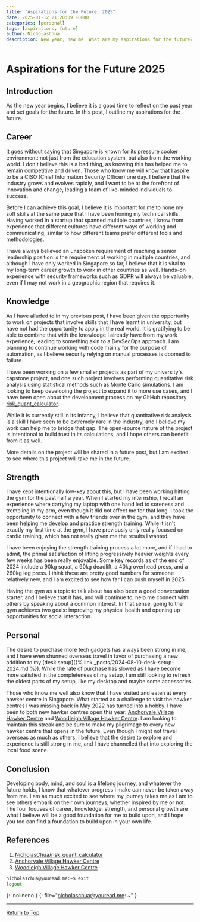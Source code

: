 ```yaml
---
title: "Aspirations for the Future: 2025"
date: 2025-01-12 21:20:09 +0800
categories: [personal]
tags: [aspirations, future]
author: NicholasChua
description: New year, new me. What are my aspirations for the future?
---
```


# Aspirations for the Future 2025

## Introduction

As the new year begins, I believe it is a good time to reflect on the past year and set goals for the future. In this post, I outline my aspirations for the future.

## Career

It goes without saying that Singapore is known for its pressure cooker environment: not just from the education system, but also from the working world. I don't believe this is a bad thing, as knowing this has helped me to remain competitive and driven. Those who know me will know that I aspire to be a CISO (Chief Information Security Officer) one day. I believe that the industry grows and evolves rapidly, and I want to be at the forefront of innovation and change, leading a team of like-minded individuals to success.

Before I can achieve this goal, I believe it is important for me to hone my soft skills at the same pace that I have been honing my technical skills. Having worked in a startup that spanned multiple countries, I know from experience that different cultures have different ways of working and communicating, similar to how different teams prefer different tools and methodologies. 

I have always believed an unspoken requirement of reaching a senior leadership position is the requirement of working in multiple countries, and although I have only worked in Singapore so far, I believe that it is vital to my long-term career growth to work in other countries as well. Hands-on experience with security frameworks such as GDPR will always be valuable, even if I may not work in a geographic region that requires it.

## Knowledge

As I have alluded to in my previous post, I have been given the opportunity to work on projects that involve skills that I have learnt in university, but have not had the opportunity to apply in the real world. It is gratifying to be able to combine that with the knowledge I already have from my work experience, leading to something akin to a DevSecOps approach. I am planning to continue working with code mainly for the purpose of automation, as I believe security relying on manual processes is doomed to failure.

I have been working on a few smaller projects as part of my university's capstone project, and one such project involves performing quantitative risk analysis using statistical methods such as Monte Carlo simulations. I am looking to keep developing the project to expand it to more use cases, and I have been open about the development process on my GitHub repository [risk_quant_calculator][1]. 

While it is currently still in its infancy, I believe that quantitative risk analysis is a skill I have seen to be extremely rare in the industry, and I believe my work can help me to bridge that gap. The open-source nature of the project is intentional to build trust in its calculations, and I hope others can benefit from it as well.

More details on the project will be shared in a future post, but I am excited to see where this project will take me in the future.

## Strength

I have kept intentionally low-key about this, but I have been working hitting the gym for the past half a year. When I started my internship, I recall an experience where carrying my laptop with one hand led to soreness and trembling in my arm, even though it did not affect me for that long. I took the opportunity to connect with a few friends over in the gym, and they have been helping me develop and practice strength training. While it isn't exactly my first time at the gym, I have previously only really focused on cardio training, which has not really given me the results I wanted.

I have been enjoying the strength training process a lot more, and if I had to admit, the primal satisfaction of lifting progressively heavier weights every few weeks has been really enjoyable. Some key records as of the end of 2024 include a 90kg squat, a 90kg deadlift, a 40kg overhead press, and a 260kg leg press. I think these are pretty good numbers for someone relatively new, and I am excited to see how far I can push myself in 2025.

Having the gym as a topic to talk about has also been a good conversation starter, and I believe that it has, and will continue to, help me connect with others by speaking about a common interest. In that sense, going to the gym achieves two goals: improving my physical health and opening up opportunities for social interaction.

## Personal

The desire to purchase more tech gadgets has always been strong in me, and I have even shunned overseas travel in favor of purchasing a new addition to my [desk setup]({% link _posts/2024-08-10-desk-setup-2024.md %}). While the rate of purchase has slowed as I have become more satisfied in the completeness of my setup, I am still looking to refresh the oldest parts of my setup, like my desktop and maybe some accessories.

Those who know me well also know that I have visited and eaten at every hawker centre in Singapore. What started as a challenge to visit the hawker centres I was missing back in May 2022 has turned into a hobby. I have been to both new hawker centres open this year: [Anchorvale Village Hawker Centre][2] and [Woodleigh Village Hawker Centre][3]. I am looking to maintain this streak and be sure to make my pilgrimage to every new hawker centre that opens in the future. Even though I might not travel overseas as much as others, I believe that the desire to explore and experience is still strong in me, and I have channelled that into exploring the local food scene.

## Conclusion

Developing body, mind, and soul is a lifelong journey, and whatever the future holds, I know that whatever progress I make can never be taken away from me. I am as much excited to see where my journey takes me as I am to see others embark on their own journeys, whether inspired by me or not. The four focuses of career, knowledge, strength, and personal growth are what I believe will be a good foundation for me to build upon, and I hope you too can find a foundation to build upon in your own life.

## References

1. [NicholasChua/risk_quant_calculator][1]
2. [Anchorvale Village Hawker Centre][2]
3. [Woodleigh Village Hawker Centre][3]

[1]: https://github.com/NicholasChua/risk_quant_calculator
[2]: https://maps.app.goo.gl/fEUTjKvz9f9NpMcF6
[3]: https://maps.app.goo.gl/xskMzZuZaYeUsWLA9

```bash
nicholaschua@youread.me:~$ exit
logout
```
{: .nolineno }
{: file="nicholaschua@youread.me: ~" }

---
[Return to Top](#aspirations-for-the-future-2025)